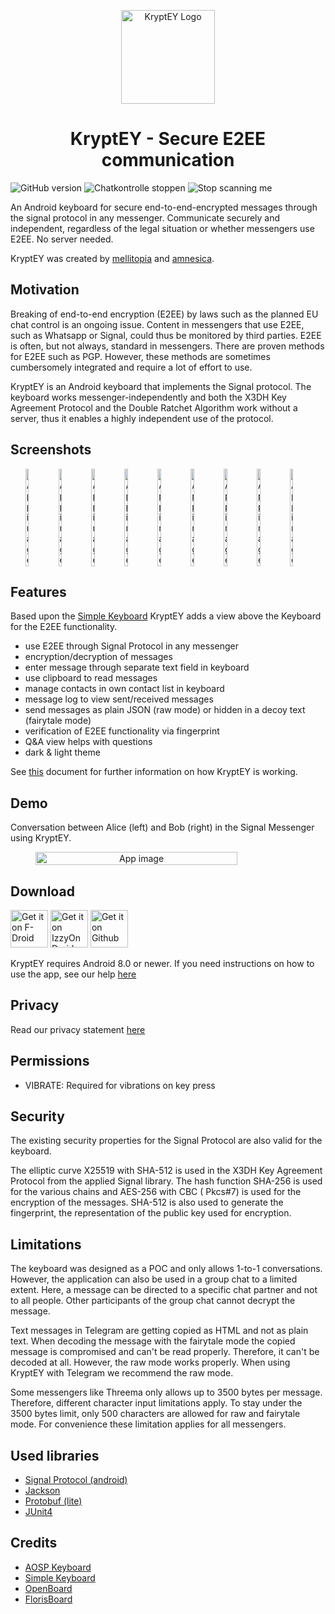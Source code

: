 <p align="center">
<img src="static/logo/logo.png" height="150" title="KryptEY Logo">
</p>

<h1 align="center">KryptEY - Secure E2EE communication</h1>

![GitHub version](https://img.shields.io/badge/version-v0.1.5-brightgreen)
![Chatkontrolle stoppen](https://img.shields.io/badge/chatkontrolle-stoppen-blueviolet)
![Stop scanning me](https://img.shields.io/badge/stop-scanning%20me-blueviolet)

An Android keyboard for secure end-to-end-encrypted messages through the signal protocol in any messenger.
Communicate securely and independent, regardless of the legal situation or whether messengers use
E2EE. No server needed.

KryptEY was created by [mellitopia](https://github.com/mellitopia)
and [amnesica](https://github.com/amnesica).

## Motivation

Breaking of end-to-end encryption (E2EE) by laws such as the planned EU chat control is an ongoing
issue. Content in messengers that use E2EE, such as Whatsapp or Signal, could thus be monitored by
third parties. E2EE is often, but not always, standard in messengers. There are proven methods for
E2EE such as PGP. However, these methods are sometimes cumbersomely integrated and require a lot of
effort to use.

KryptEY is an Android keyboard that implements the Signal protocol. The keyboard works
messenger-independently and both the X3DH Key Agreement Protocol and the Double Ratchet Algorithm
work without a server, thus it enables a highly independent use of the protocol.

## Screenshots

<div style="display:flex" align="center">
  <img alt="App image" src="fastlane/metadata/android/en-US/images/phoneScreenshots/01.jpg" width="10.5%">
  <img alt="App image" src="fastlane/metadata/android/en-US/images/phoneScreenshots/02.jpg" width="10.5%">
  <img alt="App image" src="fastlane/metadata/android/en-US/images/phoneScreenshots/03.jpg" width="10.5%">
  <img alt="App image" src="fastlane/metadata/android/en-US/images/phoneScreenshots/04.jpg" width="10.5%">
  <img alt="App image" src="fastlane/metadata/android/en-US/images/phoneScreenshots/05.jpg" width="10.5%">
  <img alt="App image" src="fastlane/metadata/android/en-US/images/phoneScreenshots/06.jpg" width="10.5%">
  <img alt="App image" src="fastlane/metadata/android/en-US/images/phoneScreenshots/07.jpg" width="10.5%">
  <img alt="App image" src="fastlane/metadata/android/en-US/images/phoneScreenshots/08.jpg" width="10.5%">
  <img alt="App image" src="fastlane/metadata/android/en-US/images/phoneScreenshots/09.jpg" width="10.5%">
</div>

## Features

Based upon the [Simple Keyboard](https://github.com/rkkr/simple-keyboard) KryptEY adds a view above
the Keyboard for the E2EE functionality.

- use E2EE through Signal Protocol in any messenger
- encryption/decryption of messages
- enter message through separate text field in keyboard
- use clipboard to read messages
- manage contacts in own contact list in keyboard
- message log to view sent/received messages
- send messages as plain JSON (raw mode) or hidden in a decoy text (fairytale mode)
- verification of E2EE functionality via fingerprint
- Q&A view helps with questions
- dark & light theme

See [this](/KRYPTEY.md) document for further information on how KryptEY is working.

## Demo

Conversation between Alice (left) and Bob (right) in the Signal Messenger using KryptEY.

<div style="display:flex;" align="center">
<img alt="App image" src="static/screenshots/demo.gif" width="80%">
</div>

## Download

<a href='https://f-droid.org/en/packages/com.amnesica.kryptey/'><img alt='Get it on F-Droid' src='https://gitlab.com/fdroid/artwork/-/raw/master/badge/get-it-on-en.png' height='60'/></a>
<a href='https://android.izzysoft.de/repo/apk/com.amnesica.kryptey'><img alt='Get it on IzzyOnDroid' src='https://gitlab.com/IzzyOnDroid/repo/-/raw/master/assets/IzzyOnDroid.png' height='60'/></a>
<a href='https://github.com/amnesica/KryptEY/releases'><img alt='Get it on Github' src='static/github/get-it-on-github.png' height='60'/></a>

KryptEY requires Android 8.0 or newer. If you need instructions on how to use the app, see our
help [here](/HELP.md)

## Privacy

Read our privacy statement [here](/PRIVACY.md)

## Permissions

- VIBRATE: Required for vibrations on key press

## Security

The existing security properties for the Signal Protocol are also valid for the keyboard.

The elliptic curve X25519 with SHA-512 is used in the X3DH Key Agreement Protocol from the applied
Signal library. The hash function SHA-256 is used for the various chains and AES-256 with CBC (
Pkcs#7) is used for the encryption of the messages. SHA-512 is also used to generate the
fingerprint, the representation of the public key used for encryption.

## Limitations

The keyboard was designed as a POC and only allows 1-to-1 conversations. However, the application
can also be used in a group chat to a limited extent. Here, a message can be directed to a
specific chat partner and not to all people. Other participants of the group chat cannot decrypt
the message.

Text messages in Telegram are getting copied as HTML and not as plain text. When decoding the
message with the fairytale mode the copied message is compromised and can't be read properly.
Therefore, it can't be decoded at all. However, the raw mode works properly. When using KryptEY
with Telegram we recommend the raw mode.

Some messengers like Threema only allows up to 3500 bytes per message. Therefore, different
character input limitations apply. To stay under the 3500 bytes limit, only 500 characters are
allowed for raw and fairytale mode. For convenience these limitation applies for all messengers.

## Used libraries

- [Signal Protocol (android)](https://github.com/signalapp/libsignal)
- [Jackson](https://github.com/FasterXML/jackson)
- [Protobuf (lite)](https://github.com/protocolbuffers/protobuf/tree/main/java)
- [JUnit4](https://github.com/junit-team/junit4)

## Credits

- [AOSP Keyboard](https://android.googlesource.com/platform/packages/inputmethods/LatinIME/)
- [Simple Keyboard](https://github.com/rkkr/simple-keyboard)
- [OpenBoard](https://github.com/openboard-team/openboard)
- [FlorisBoard](https://github.com/florisboard/florisboard)
